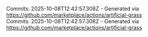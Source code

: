 Commits: 2025-10-08T12:42:57.308Z - Generated via https://github.com/marketplace/actions/artificial-grass
<br>
Commits: 2025-10-08T12:42:57.308Z - Generated via https://github.com/marketplace/actions/artificial-grass
<br>
